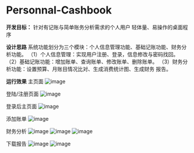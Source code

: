 # Personnal-Cashbook
**开发目标：**
针对有记账与简单账务分析需求的个人用户
轻体量、易操作的桌面程序

**设计思路**
系统功能划分为三个模块：个人信息管理功能、基础记账功能、财务分析功能。
（1）个人信息管理：实现用户注册、登录，信息修改与密码找回。
（2）基础记账功能：增加账单、查询账单、修改账单、删除账单。
（3）财务分析功能：设置预算、月账目情况比对、生成消费统计图、生成财务
报告。

**运行效果**
主页面
![image](https://user-images.githubusercontent.com/81460036/114701988-14fff880-9d56-11eb-84a6-8f56cbb5b037.png)

登陆/注册页面
![image](https://user-images.githubusercontent.com/81460036/114702044-28ab5f00-9d56-11eb-97bf-a3a52a896c5e.png)

登录后主页面
![image](https://user-images.githubusercontent.com/81460036/114702117-382aa800-9d56-11eb-915e-e92d081431ef.png)

添加账单
![image](https://user-images.githubusercontent.com/81460036/114702159-45e02d80-9d56-11eb-9bfc-9ce723a3194c.png)

财务分析
![image](https://user-images.githubusercontent.com/81460036/114702181-4e386880-9d56-11eb-89e5-4d6555d4d86c.png)
![image](https://user-images.githubusercontent.com/81460036/114702188-5395b300-9d56-11eb-9e86-49c943531c86.png)
![image](https://user-images.githubusercontent.com/81460036/114702211-5e504800-9d56-11eb-85b0-6208f95ad817.png)

下载报告
![image](https://user-images.githubusercontent.com/81460036/114702231-6314fc00-9d56-11eb-8166-43acda700e17.png)
![image](https://user-images.githubusercontent.com/81460036/114702243-660fec80-9d56-11eb-9255-e0ae5a3f36a4.png)

